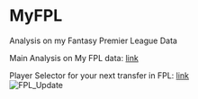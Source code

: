 # MyFPL

Analysis on my Fantasy Premier League Data

Main Analysis on My FPL data: [link](https://navankurverma.github.io/MyFPL/Navankur_Verma_FPL.html)

Player Selector for your next transfer in FPL: [link](https://navankurverma.github.io/MyFPL/Navankur_Verma_FPL_PlayerSelector.html#Most-Suitable-Player-to-Buy-Currently)  
![FPL_Update](https://github.com/navankurverma/MyFPL/workflows/FPL_Update/badge.svg)
